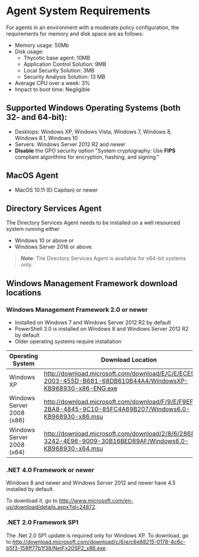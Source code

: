 [title]: # (System Requirements)
[tags]: # (agents)
[priority]: # (1601)
# Agent System Requirements

For agents in an environment with a moderate policy configuration, the requirements for memory and disk space are as follows:

* Memory usage: 50Mb
* Disk usage:
  * Thycotic base agent: 10MB
  * Application Control Solution: 9MB
  * Local Security Solution: 3MB
  * Security Analysis Solution: 13 MB
* Average CPU over a week: 3%
* Impact to boot time: Negligible

## Supported Windows Operating Systems (both 32- and 64-bit):

* Desktops: Windows XP, Windows Vista, Windows 7, Windows 8, Windows 8.1, Windows 10
* Servers: Windows Server 2012 R2 and newer
* __Disable__ the GPO security option "System cryptography: Use __FIPS__ compliant algorithms for encryption, hashing, and signing."

## MacOS Agent

* MacOS 10.11 (El Capitan) or newer

## Directory Services Agent

The Directory Services Agent needs to be installed on a well resourced system running either

* Windows 10 or above or
* Windows Server 2016 or above.

>**Note**: The Directory Services Agent is available for x64-bit systems only.

## Windows Management Framework download locations

### Windows Management Framework 2.0 or newer

* Installed on Windows 7 and Windows Server 2012 R2 by default
* PowerShell 3.0 is installed on Windows 8 and Windows Server 2012 R2 by default
* Older operating systems require installation

| Operating System | Download Location |
| ----- | ----- |
| Windows XP | http://download.microsoft.com/download/E/C/E/ECE99583-2003-455D-B681-68DB610B44A4/WindowsXP-KB968930-x86-ENG.exe |
| Windows Server 2008 (x86) | http://download.microsoft.com/download/F/9/E/F9EF6ACB-2BA8-4845-9C10-85FC4A69B207/Windows6.0-KB968930-x86.msu |
Windows Server 2008 (x64) | http://download.microsoft.com/download/2/8/6/28686477-3242-4E96-9009-30B16BED89AF/Windows6.0-KB968930-x64.msu |

### .NET 4.0 Framework or newer

Windows 8 and newer and Windows Server 2012 and newer have 4.5 installed by default.

To download it, go to http://www.microsoft.com/en-us/download/details.aspx?id=24872.

### .NET 2.0 Framework SP1

The .Net 2.0 SP1 update is required only for Windows XP. To download, go to http://download.microsoft.com/download/c/6/e/c6e88215-0178-4c6c-b5f3-158ff77b1f38/NetFx20SP2_x86.exe.
